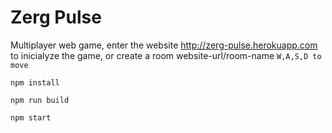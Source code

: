 # Zerg Pulse
Multiplayer web game, enter the website http://zerg-pulse.herokuapp.com to inicialyze the game, or create a room website-url/room-name 
``
W,A,S,D to move 
``

```
npm install
```
```
npm run build
```
```
npm start
```
